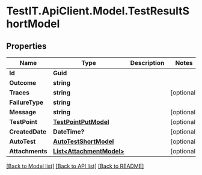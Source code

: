 # TestIT.ApiClient.Model.TestResultShortModel

## Properties

Name | Type | Description | Notes
------------ | ------------- | ------------- | -------------
**Id** | **Guid** |  | 
**Outcome** | **string** |  | 
**Traces** | **string** |  | [optional] 
**FailureType** | **string** |  | 
**Message** | **string** |  | [optional] 
**TestPoint** | [**TestPointPutModel**](TestPointPutModel.md) |  | [optional] 
**CreatedDate** | **DateTime?** |  | [optional] 
**AutoTest** | [**AutoTestShortModel**](AutoTestShortModel.md) |  | [optional] 
**Attachments** | [**List&lt;AttachmentModel&gt;**](AttachmentModel.md) |  | [optional] 

[[Back to Model list]](../README.md#documentation-for-models) [[Back to API list]](../README.md#documentation-for-api-endpoints) [[Back to README]](../README.md)

